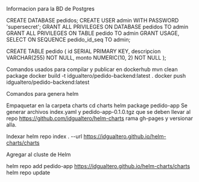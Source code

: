 
Informacion para la BD de Postgres

CREATE DATABASE pedidos;
CREATE USER admin WITH PASSWORD 'supersecret';
GRANT ALL PRIVILEGES ON DATABASE pedidos TO admin
GRANT ALL PRIVILEGES ON TABLE pedido TO admin
GRANT USAGE, SELECT ON SEQUENCE pedido_id_seq TO admin;

CREATE TABLE pedido (
    id SERIAL PRIMARY KEY,
    descripcion VARCHAR(255) NOT NULL,
    monto NUMERIC(10, 2) NOT NULL
);


Comandos usados para compilar y publicar en dockerhub
mvn clean package
docker build -t idgualtero/pedido-backend:latest .
docker push idgualtero/pedido-backend:latest

Comandos para genera helm

Empaquetar en la carpeta charts
cd charts
helm package pedido-app
Se generar archivos index.yaml y pedido-app-0.1.0.tgz que se deben llevar al repo https://github.com/idgualtero/helm-charts rama gh-pages y versionar alla.


Indexar
helm repo index . --url https://idgualtero.github.io/helm-charts/charts

Agregar al cluste de Helm

helm repo add pedido-app https://idgualtero.github.io/helm-charts/charts
helm repo update